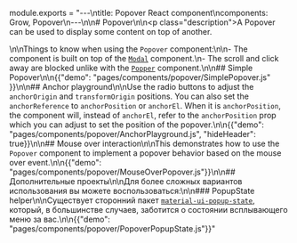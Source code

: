 module.exports = "---\ntitle: Popover React component\ncomponents: Grow, Popover\n---\n\n# Popover\n\n<p class=\"description\">A Popover can be used to display some content on top of another.</p>\n\nThings to know when using the `Popover` component:\n\n- The component is built on top of the [`Modal`](/components/modal/) component.\n- The scroll and click away are blocked unlike with the [`Popper`](/components/popper/) component.\n\n## Simple Popover\n\n{{\"demo\": \"pages/components/popover/SimplePopover.js\" }}\n\n## Anchor playground\n\nUse the radio buttons to adjust the `anchorOrigin` and `transformOrigin` positions. You can also set the `anchorReference` to `anchorPosition` or `anchorEl`. When it is `anchorPosition`, the component will, instead of `anchorEl`, refer to the `anchorPosition` prop which you can adjust to set the position of the popover.\n\n{{\"demo\": \"pages/components/popover/AnchorPlayground.js\", \"hideHeader\": true}}\n\n## Mouse over interaction\n\nThis demonstrates how to use the `Popover` component to implement a popover behavior based on the mouse over event.\n\n{{\"demo\": \"pages/components/popover/MouseOverPopover.js\"}}\n\n## Дополнительные проекты\n\nДля более сложных вариантов использования вы можете воспользоваться:\n\n### PopupState helper\n\nСуществует сторонний пакет [`material-ui-popup-state`](https://github.com/jcoreio/material-ui-popup-state), который, в большинстве случаев, заботится о состоянии всплывающего меню за вас.\n\n{{\"demo\": \"pages/components/popover/PopoverPopupState.js\"}}"